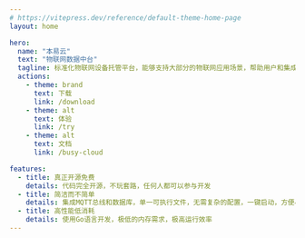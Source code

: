 ```yaml
---
# https://vitepress.dev/reference/default-theme-home-page
layout: home

hero:
  name: "本易云"
  text: "物联网数据中台"
  tagline: 标准化物联网设备托管平台，能够支持大部分的物联网应用场景，帮助用户和集成商解决最基本的设备接入问题
  actions:
    - theme: brand
      text: 下载
      link: /download
    - theme: alt
      text: 体验
      link: /try
    - theme: alt
      text: 文档
      link: /busy-cloud

features:
  - title: 真正开源免费
    details: 代码完全开源，不玩套路，任何人都可以参与开发
  - title: 简洁而不简单
    details: 集成MQTT总线和数据库，单一可执行文件，无需复杂的配置，一键启动，方便小白操作
  - title: 高性能低消耗
    details: 使用Go语言开发，极低的内存需求，极高运行效率
---
```


